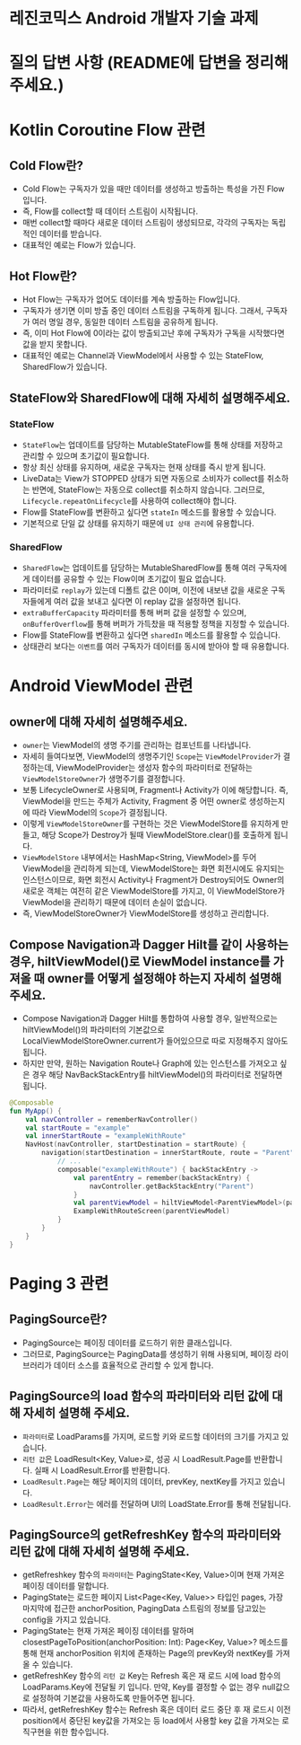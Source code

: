 # 레진코믹스 Android 개발자 기술 과제

# 질의 답변 사항 (README에 답변을 정리해주세요.)

# Kotlin Coroutine Flow 관련
## Cold Flow란?
- Cold Flow는 구독자가 있을 때만 데이터를 생성하고 방출하는 특성을 가진 Flow입니다.
- 즉, Flow를 collect할 때 데이터 스트림이 시작됩니다.
- 매번 collect할 때마다 새로운 데이터 스트림이 생성되므로, 각각의 구독자는 독립적인 데이터를 받습니다.
- 대표적인 예로는 Flow가 있습니다.

## Hot Flow란?
- Hot Flow는 구독자가 없어도 데이터를 계속 방출하는 Flow입니다.
- 구독자가 생기면 이미 방출 중인 데이터 스트림을 구독하게 됩니다. 그래서, 구독자가 여러 명일 경우, 동일한 데이터 스트림을 공유하게 됩니다.
- 즉, 이미 Hot Flow에 0이라는 값이 방출되고난 후에 구독자가 구독을 시작했다면 값을 받지 못합니다.
- 대표적인 예로는 Channel과 ViewModel에서 사용할 수 있는 StateFlow, SharedFlow가 있습니다.

## StateFlow와 SharedFlow에 대해 자세히 설명해주세요.
### StateFlow
- `StateFlow`는 업데이트를 담당하는 MutableStateFlow를 통해 상태를 저장하고 관리할 수 있으며 초기값이 필요합니다.
- 항상 최신 상태를 유지하며, 새로운 구독자는 현재 상태를 즉시 받게 됩니다.
- LiveData는 View가 STOPPED 상태가 되면 자동으로 소비자가 collect를 취소하는 반면에, StateFlow는 자동으로 collect를 취소하지 않습니다. 그러므로, `Lifecycle.repeatOnLifecycle`를 사용하여 collect해야 합니다.
- Flow를 StateFlow를 변환하고 싶다면 `stateIn` 메소드를 활용할 수 있습니다.
- 기본적으로 단일 값 상태를 유지하기 때문에 `UI 상태 관리`에 유용합니다.

### SharedFlow
- `SharedFlow`는 업데이트를 담당하는 MutableSharedFlow를 통해 여러 구독자에게 데이터를 공유할 수 있는 Flow이며 초기값이 필요 없습니다.
- 파라미터로 `replay`가 있는데 디폴트 값은 0이며, 이전에 내보낸 값을 새로운 구독자들에게 여러 값을 보내고 싶다면 이 replay 값을 설정하면 됩니다.
- `extraBufferCapacity` 파라미터를 통해 버퍼 값을 설정할 수 있으며, `onBufferOverflow`를 통해 버퍼가 가득찼을 때 적용할 정책을 지정할 수 있습니다.
- Flow를 StateFlow를 변환하고 싶다면 `sharedIn` 메소드를 활용할 수 있습니다.
- 상태관리 보다는 `이벤트`를 여러 구독자가 데이터를 동시에 받아야 할 때 유용합니다.

# Android ViewModel 관련
## owner에 대해 자세히 설명해주세요.
- `owner`는 ViewModel의 생명 주기를 관리하는 컴포넌트를 나타냅니다.
- 자세히 들여다보면, ViewModel의 생명주기인 `Scope`는 `ViewModelProvider`가 결정하는데, ViewModelProvider는 생성자 함수의 파라미터로 전달하는 `ViewModelStoreOwner`가 생명주기를 결정합니다.
- 보통 LifecycleOwner로 사용되며, Fragment나 Activity가 이에 해당합니다. 즉, ViewModel을 만드는 주체가 Activity, Fragment 중 어떤 owner로 생성하는지에 따라 ViewModel의 `Scope`가 결정됩니다.
- 이렇게 `ViewModelStoreOwner`를 구현하는 것은 ViewModelStore를 유지하게 만들고, 해당 Scope가 Destroy가 될때 ViewModelStore.clear()를 호출하게 됩니다.
- `ViewModelStore` 내부에서는 HashMap<String, ViewModel>를 두어 ViewModel을 관리하게 되는데, ViewModelStore는 화면 회전시에도 유지되는 인스턴스이므로, 화면 회전시 Activity나 Fragment가 Destroy되어도 Owner의 새로운 객체는 여전히 같은 ViewModelStore를 가지고, 이 ViewModelStore가 ViewModel을 관리하기 때문에 데이터 손실이 없습니다.
- 즉, ViewModelStoreOwner가 ViewModelStore를 생성하고 관리합니다.

## Compose Navigation과 Dagger Hilt를 같이 사용하는 경우, hiltViewModel()로 ViewModel instance를 가져올 때 owner를 어떻게 설정해야 하는지 자세히 설명해 주세요.
- Compose Navigation과 Dagger Hilt를 통합하여 사용할 경우, 일반적으로는 hiltViewModel()의 파라미터의 기본값으로 LocalViewModelStoreOwner.current가 들어있으므로 따로 지정해주지 않아도 됩니다.
- 하지만 만약, 원하는 Navigation Route나 Graph에 있는 인스턴스를 가져오고 싶은 경우 해당 NavBackStackEntry를 hiltViewModel()의 파라미터로 전달하면 됩니다.

```kotlin
@Composable
fun MyApp() {
    val navController = rememberNavController()
    val startRoute = "example"
    val innerStartRoute = "exampleWithRoute"
    NavHost(navController, startDestination = startRoute) {
        navigation(startDestination = innerStartRoute, route = "Parent") {
            // ...
            composable("exampleWithRoute") { backStackEntry ->
                val parentEntry = remember(backStackEntry) {
                    navController.getBackStackEntry("Parent")
                }
                val parentViewModel = hiltViewModel<ParentViewModel>(parentEntry)
                ExampleWithRouteScreen(parentViewModel)
            }
        }
    }
}
```

# Paging 3 관련
## PagingSource란?
- PagingSource는 페이징 데이터를 로드하기 위한 클래스입니다. 
- 그러므로, PagingSource는 PagingData를 생성하기 위해 사용되며, 페이징 라이브러리가 데이터 소스를 효율적으로 관리할 수 있게 합니다.

## PagingSource의 load 함수의 파라미터와 리턴 값에 대해 자세히 설명해 주세요.
- `파라미터`로 LoadParams<Key>를 가지며, 로드할 키와 로드할 데이터의 크기를 가지고 있습니다.
- `리턴 값`은 LoadResult<Key, Value>로, 성공 시 LoadResult.Page를 반환합니다. 실패 시 LoadResult.Error를 반환합니다.
- `LoadResult.Page`는 해당 페이지의 데이터, prevKey, nextKey를 가지고 있습니다.
- `LoadResult.Error`는 에러를 전달하며 UI의 LoadState.Error를 통해 전달됩니다.

## PagingSource의 getRefreshKey 함수의 파라미터와 리턴 값에 대해 자세히 설명해 주세요.
- getRefreshkey 함수의 `파라미터`는 PagingState<Key, Value>이며 현재 가져온 페이징 데이터를 말합니다.
- PagingState는 로드한 페이지 List<Page<Key, Value>> 타입인 pages, 가장 마지막에 접근한 anchorPosition, PagingData 스트림의 정보를 담고있는 config을 가지고 있습니다.
- PagingState는 현재 가져온 페이징 데이터를 말하며 closestPageToPosition(anchorPosition: Int): Page<Key, Value>? 메소드를 통해 현재 anchorPosition 위치에 존재하는 Page의 prevKey와 nextKey를 가져올 수 있습니다.
- getRefreshKey 함수의 `리턴 값` Key는 Refresh 혹은 재 로드 시에 load 함수의 LoadParams.Key에 전달될 키 입니다. 만약, Key를 결정할 수 없는 경우 null값으로 설정하여 기본값을 사용하도록 만들어주면 됩니다.
- 따라서, getRefreshKey 함수는 Refresh 혹은 데이터 로드 중단 후 재 로드시 이전 position에서 중단된 key값을 가져오는 등 load에서 사용할 key 값을 가져오는 로직구현을 위한 함수입니다.